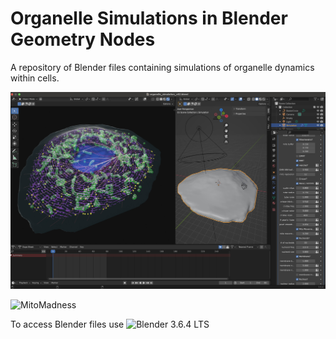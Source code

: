 # Organelle Simulations in Blender Geometry Nodes
A repository of Blender files containing simulations of organelle dynamics within cells. 

![Blender preview of organelle simulation](images/Blender_screenshot_organelles_v3.jpg)

![MitoMadness](https://youtu.be/Khk7N2SxD_Q)

To access Blender files use ![Blender 3.6.4 LTS](https://www.blender.org/download/lts/3-6/)
